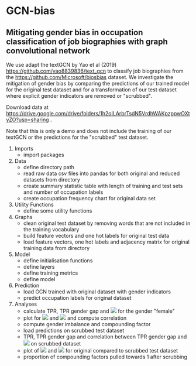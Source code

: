 # GCN-bias

## Mitigating gender bias in occupation classification of job biographies with graph convolutional network

We use adapt the textGCN by Yao et al (2019) https://github.com/yao8839836/text_gcn to classify job biographies from the https://github.com/Microsoft/biosbias dataset. We investigate the mitigation of gender bias by comparing the predictions of our trained model for the original test dataset and for a transformation of our test dataset where explicit gender indicators are removed or "scrubbed".

Download data at https://drive.google.com/drive/folders/1h2oILArbrTsdN5VrdhWAKpzppwOXtyZO?usp=sharing .

Note that this is only a demo and does not include the training of our textGCN or the predictions for the "scrubbed" test dataset.

1. Imports
    - import packages <br>
2. Data
    - define directory path<br>
    - read raw data csv files into pandas for both original and reduced datasets from directory<br>
    - create summary statistic table with length of training and test sets and number of occupation labels<br>
    - create occupation frequency chart for original data set<br>
3. Utility Functions
    - define some utility functions<br>
4. Graphs
    - clean original test dataset by removing words that are not included in the training vocabulary<br>
    - build feature vectors and one hot labels for original test data<br>
    - load feature vectors, one hot labels and adjacency matrix for original training data from directory<br>
5. Model
    - define initialisation functions<br>
    - define layers<br>
    - define training metrics<br>
    - define model<br>
6. Prediction
    - load GCN trained with original dataset with gender indicators<br>
    - predict occupation labels for original dataset<br>
7. Analyses
    - calculate TPR, TPR gender gap and <img src="https://render.githubusercontent.com/render/math?math=\pi_{g,y}"> for the gender "female"<br>
    - plot for <img src="https://render.githubusercontent.com/render/math?math=\text{Gap}_{female,y}"> and <img src="https://render.githubusercontent.com/render/math?math=\pi_{female,y}"> and compute correlation <br>
    - compute gender imbalance and compounding factor<br>
    - load predictions on scrubbed test dataset<br>
    - TPR, TPR gender gap and correlation between TPR gender gap and <img src="https://render.githubusercontent.com/render/math?math=\pi_{female,y}"> on scrubbed dataset<br>
    - plot of <img src="https://render.githubusercontent.com/render/math?math=\text{Gap}_{female,y}"> and <img src="https://render.githubusercontent.com/render/math?math=\pi_{female,y}"> for original compared to scrubbed test dataset<br>
    - proportion of compounding factors pulled towards 1 after scrubbing
